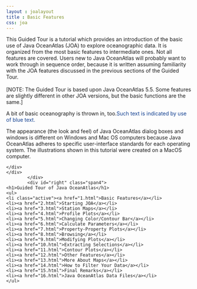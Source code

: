 ```yaml
---
layout : joalayout
title : Basic Features
css: joa
---
```

<p>This Guided Tour is a tutorial which provides an introduction of the basic use of Java OceanAtlas (JOA) to explore oceanographic data. It is organized from the most basic features to intermediate ones. Not all features are covered. Users new to Java OceanAtlas will probably want to work through in sequence order, because it is written assuming familiarity with the JOA features discussed in the previous sections of the Guided Tour.<br><br>
	[NOTE: The Guided Tour is based upon Java OceanAtlas 5.5. Some features are slightly different in other JOA versions, but the basic functions are the same.]
	<p>A bit of basic oceanography is thrown in, too.<span style="color: #113F90">Such text is indicated by use of blue text.</span></p>
	<p>The appearance (the look and feel) of Java OceanAtlas dialog boxes and windows is different on Windows and Mac OS computers because Java OceanAtlas adheres to specific user-interface standards for each operating system. The illustrations shown in this tutorial were created on a MacOS computer.</p>

	</div>
	</div>
			</div>     
			<div id="right" class="span4">        
	<h1>Guided Tour of Java OceanAtlas</h1>
	<ul>
	<li class="active"><a href="1.html">Basic Features</a></li>
	<li><a href="2.html">Starting JOA</a></li>
	<li><a href="3.html">Station Maps</a></li>
	<li><a href="4.html">Profile Plots</a></li>
	<li><a href="5.html">Changing Color/Contour Bar</a></li>
	<li><a href="6.html">Calculate Parameters</a></li>
	<li><a href="7.html">Property-Property Plots</a></li>
	<li><a href="8.html">Browsing</a></li>
	<li><a href="9.html">Modifying Plots</a></li>
	<li><a href="10.html">Extracting Selections</a></li>
	<li><a href="11.html">Contour Plots</a></li>
	<li><a href="12.html">Other Features</a></li>
	<li><a href="13.html">More About Maps</a></li>
	<li><a href="14.html">How to Filter Your Data</a></li>
	<li><a href="15.html">Final Remarks</a></li>
	<li><a href="16.html">Java OceanAtlas Data Files</a></li>
	</ul>
